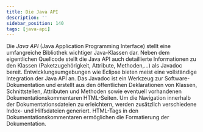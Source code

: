 ```yaml
---
title: Die Java API
description: ''
sidebar_position: 140
tags: [java-api]
---
```


Die _Java API_ (Java Application Programming Interface) stellt eine umfangreiche Bibliothek wichtiger Java-Klassen dar. Neben dem eigentlichen Quellcode stellt die Java API auch detaillierte Informationen zu den Klassen (Paketzugehörigkeit, Attribute, Methoden,…)
als Javadoc bereit. Entwicklungsumgebungen wie Eclipse bieten meist eine vollständige Integration der Java API an. Das Javadoc ist ein Werkzeug zur Software-Dokumentation und erstellt aus den öffentlichen Deklarationen von Klassen, Schnittstellen, Attributen
und Methoden sowie eventuell vorhandenen Dokumentationskommentaren HTML-Seiten. Um die Navigation innerhalb der Dokumentationsdateien zu erleichtern, werden zusätzlich verschiedene Index- und Hilfsdateien generiert. HTML-Tags in den Dokumentationskommentaren
ermöglichen die Formatierung der Dokumentation.
